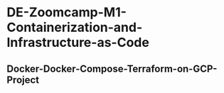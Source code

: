 # DE-Zoomcamp-M1-Containerization-and-Infrastructure-as-Code

## Docker-Docker-Compose-Terraform-on-GCP-Project
